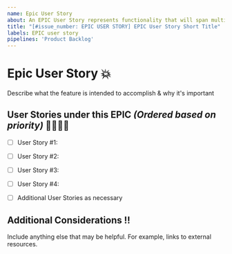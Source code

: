 ```yaml
---
name: Epic User Story
about: An EPIC User Story represents functionality that will span multiple sprints
title: "[#issue_number: EPIC USER STORY] EPIC User Story Short Title"
labels: EPIC user story
pipelines: 'Product Backlog'
---
```


# **Epic User Story** :boom:

Describe what the feature is intended to accomplish & why it's important


## **User Stories under this EPIC** _(Ordered based on priority)_ :family_man_woman_girl_boy:
- [ ] User Story #1:
- [ ] User Story #2:
- [ ] User Story #3:
- [ ] User Story #4:
- [ ] Additional User Stories as necessary


## **Additional Considerations** :bangbang:
Include anything else that may be helpful. For example, links to external resources.




